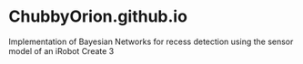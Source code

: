# ChubbyOrion.github.io
Implementation of Bayesian Networks for recess detection using the sensor model of an iRobot Create 3

